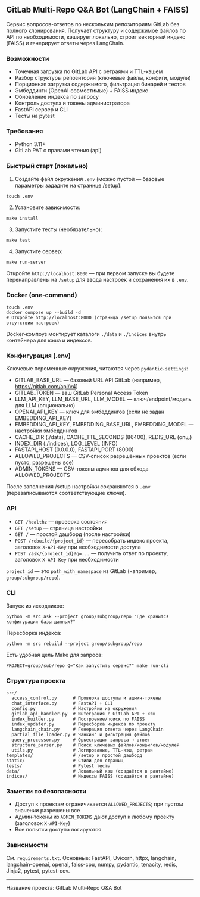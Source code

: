 ## GitLab Multi-Repo Q&A Bot (LangChain + FAISS)

Сервис вопросов-ответов по нескольким репозиториям GitLab без полного клонирования. Получает структуру и содержимое файлов по API по необходимости, кэширует локально, строит векторный индекс (FAISS) и генерирует ответы через LangChain.

### Возможности
- Точечная загрузка по GitLab API с ретраями и TTL‑кэшем
- Разбор структуры репозитория (ключевые файлы, конфиги, модули)
- Порционная загрузка содержимого, фильтрация бинарей и тестов
- Эмбеддинги (OpenAI‑совместимые) + FAISS индекс
- Обновление индекса по запросу
- Контроль доступа и токены администратора
- FastAPI сервер и CLI
- Тесты на pytest

### Требования
- Python 3.11+
- GitLab PAT с правами чтения (api)

### Быстрый старт (локально)
1) Создайте файл окружения `.env` (можно пустой — базовые параметры зададите на странице /setup):
```
touch .env
```

2) Установите зависимости:
```
make install
```

3) Запустите тесты (необязательно):
```
make test
```

4) Запустите сервер:
```
make run-server
```
Откройте `http://localhost:8000` — при первом запуске вы будете перенаправлены на `/setup` для ввода настроек и сохранения их в `.env`.

### Docker (one‑command)
```
touch .env
docker compose up --build -d
# Откройте http://localhost:8000 (страница /setup появится при отсутствии настроек)
```
Docker‑компоуз монтирует каталоги `./data` и `./indices` внутрь контейнера для кэша и индексов.

### Конфигурация (.env)
Ключевые переменные окружения, читаются через `pydantic-settings`:
- GITLAB_BASE_URL — базовый URL API GitLab (например, https://gitlab.com/api/v4)
- GITLAB_TOKEN — ваш GitLab Personal Access Token
- LLM_API_KEY, LLM_BASE_URL, LLM_MODEL — ключ/endpoint/модель для LLM (опционально)
- OPENAI_API_KEY — ключ для эмбеддингов (если не задан EMBEDDING_API_KEY)
- EMBEDDING_API_KEY, EMBEDDING_BASE_URL, EMBEDDING_MODEL — настройки эмбеддингов
- CACHE_DIR (./data), CACHE_TTL_SECONDS (86400), REDIS_URL (опц.)
- INDEX_DIR (./indices), LOG_LEVEL (INFO)
- FASTAPI_HOST (0.0.0.0), FASTAPI_PORT (8000)
- ALLOWED_PROJECTS — CSV‑список разрешённых проектов (если пусто, разрешены все)
- ADMIN_TOKENS — CSV‑токены админов для обхода ALLOWED_PROJECTS

После заполнения /setup настройки сохраняются в `.env` (перезаписываются соответствующие ключи).

### API
- `GET /healthz` — проверка состояния
- `GET /setup` — страница настройки
- `GET /` — простой дашборд (после настройки)
- `POST /rebuild/{project_id}` — пересобрать индекс проекта, заголовок `X-API-Key` при необходимости доступа
- `POST /ask/{project_id}?q=...` — получить ответ по проекту, заголовок `X-API-Key` при необходимости

`project_id` — это `path_with_namespace` из GitLab (например, `group/subgroup/repo`).

### CLI
Запуск из исходников:
```
python -m src ask --project group/subgroup/repo "Где хранится конфигурация базы данных?"
```
Пересборка индекса:
```
python -m src rebuild --project group/subgroup/repo
```
Есть удобная цель Make для запроса:
```
PROJECT=group/sub/repo Q="Как запустить сервис?" make run-cli
```

### Структура проекта
```
src/
  access_control.py      # Проверка доступа и админ‑токены
  chat_interface.py      # FastAPI + CLI
  config.py              # Настройки из окружения
  gitlab_api_handler.py  # Интеграция с GitLab API + кэш
  index_builder.py       # Построение/поиск по FAISS
  index_updater.py       # Пересборка индекса по проекту
  langchain_chain.py     # Генерация ответа через LangChain
  partial_file_loader.py # Чанкинг и фильтрация файлов
  query_processor.py     # Оркестрация запроса → ответ
  structure_parser.py    # Поиск ключевых файлов/конфигов/модулей
  utils.py               # Логирование, TTL‑кэш, ретраи
templates/               # /setup и простой дашборд
static/                  # Стили для страниц
tests/                   # Pytest тесты
data/                    # Локальный кэш (создаётся в рантайме)
indices/                 # Индексы FAISS (создаётся в рантайме)
```

### Заметки по безопасности
- Доступ к проектам ограничивается `ALLOWED_PROJECTS`; при пустом значении разрешены все
- Админ‑токены из `ADMIN_TOKENS` дают доступ к любому проекту (заголовок `X-API-Key`)
- Все попытки доступа логируются

### Зависимости
См. `requirements.txt`. Основные: FastAPI, Uvicorn, httpx, langchain, langchain-openai, openai, faiss-cpu, numpy, pydantic, tenacity, redis, Jinja2, pytest, pytest-cov.

---
Название проекта: GitLab Multi‑Repo Q&A Bot
